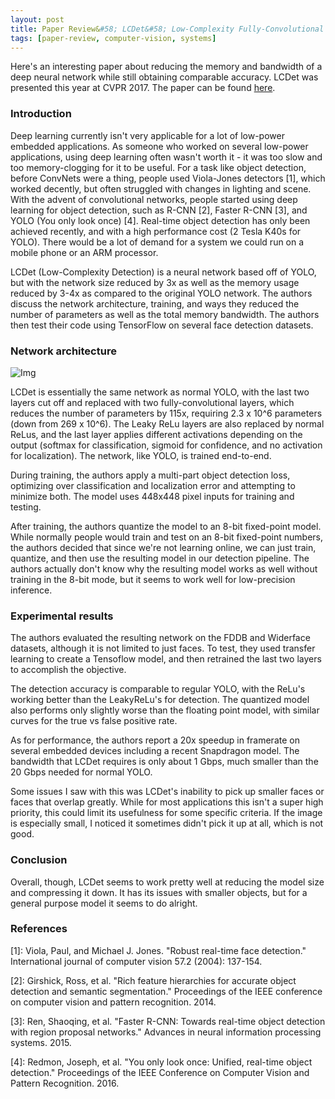 ```yaml
---
layout: post
title: Paper Review&#58; LCDet&#58; Low-Complexity Fully-Convolutional Neural Networks for Object Detection in Embedded Systems
tags: [paper-review, computer-vision, systems]
---
```



Here's an interesting paper about reducing the memory and bandwidth of a deep neural network while still obtaining comparable accuracy. LCDet was presented this year at CVPR 2017. The paper can be found [here](https://vision.cornell.edu/se3/wp-content/uploads/2017/07/LCDet_CVPRW.pdf).

### Introduction

Deep learning currently isn't very applicable for a lot of low-power embedded applications. As someone who worked on several low-power applications, using deep learning often wasn't worth it - it was too slow and too memory-clogging for it to be useful. For a task like object detection, before ConvNets were a thing, people used Viola-Jones detectors [1], which worked decently, but often struggled with changes in lighting and scene. With the advent of convolutional networks, people started using deep learning for object detection, such as R-CNN [2], Faster R-CNN [3], and YOLO (You only look once) [4]. Real-time object detection has only been achieved recently, and with a high performance cost (2 Tesla K40s for YOLO). There would be a lot of demand for a system we could run on a mobile phone or an ARM processor.

LCDet (Low-Complexity Detection) is a neural network based off of YOLO, but with the network size reduced by 3x as well as the memory usage reduced by 3-4x as compared to the original YOLO network. The authors discuss the network architecture, training, and ways they reduced the number of parameters as well as the total memory bandwidth. The authors then test their code using TensorFlow on several face detection datasets.

### Network architecture

![Img](http://mohsaad.com/imgs/lcdet.png)

LCDet is essentially the same network as normal YOLO, with the last two layers cut off and replaced with two fully-convolutional layers, which reduces the number of parameters by 115x, requiring 2.3 x 10^6 parameters (down from 269 x 10^6). The Leaky ReLu layers are also replaced by normal ReLus, and the last layer applies different activations depending on the output (softmax for classification, sigmoid for confidence, and no activation for localization). The network, like YOLO, is trained end-to-end.

During training, the authors apply a multi-part object detection loss, optimizing over classification and localization error and attempting to minimize both. The model uses 448x448 pixel inputs for training and testing.

After training, the authors quantize the model to an 8-bit fixed-point model. While normally people would train and test on an 8-bit fixed-point numbers, the authors decided that since we're not learning online, we can just train, quantize, and then use the resulting model in our detection pipeline. The authors actually don't know why the resulting model works as well without training in the 8-bit mode, but it seems to work well for low-precision inference.

### Experimental results

The authors evaluated the resulting network on the FDDB and Widerface datasets, although it is not limited to just faces. To test, they used transfer learning to create a Tensoflow model, and then retrained the last two layers to accomplish the objective.

The detection accuracy is comparable to regular YOLO, with the ReLu's working better than the LeakyReLu's for detection. The quantized model also performs only slightly worse than the floating point model, with similar curves for the true vs false positive rate.

As for performance, the authors report a 20x speedup in framerate on several embedded devices including a recent Snapdragon model. The bandwidth that LCDet requires is only about 1 Gbps, much smaller than the 20 Gbps needed for normal YOLO.

Some issues I saw with this was LCDet's inability to pick up smaller faces or faces that overlap greatly. While for most applications this isn't a super high priority, this could limit its usefulness for some specific criteria. If the image is especially small, I noticed it sometimes didn't pick it up at all, which is not good.

### Conclusion

Overall, though, LCDet seems to work pretty well at reducing the model size and compressing it down. It has its issues with smaller objects, but for a general purpose model it seems to do alright.

### References

[1]&#58; Viola, Paul, and Michael J. Jones. "Robust real-time face detection." International journal of computer vision 57.2 (2004): 137-154.

[2]&#58; Girshick, Ross, et al. "Rich feature hierarchies for accurate object detection and semantic segmentation." Proceedings of the IEEE conference on computer vision and pattern recognition. 2014.

[3]&#58; Ren, Shaoqing, et al. "Faster R-CNN: Towards real-time object detection with region proposal networks." Advances in neural information processing systems. 2015.

[4]&#58; Redmon, Joseph, et al. "You only look once: Unified, real-time object detection." Proceedings of the IEEE Conference on Computer Vision and Pattern Recognition. 2016.
